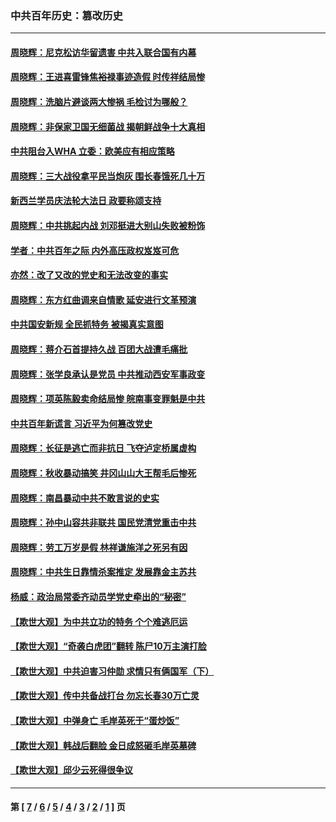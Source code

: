 ### 中共百年历史：篡改历史
---
#### [周晓辉：尼克松访华留遗害 中共入联合国有内幕](../../pages/nf1176115/n12991422.md) 
#### [周晓辉：王进喜雷锋焦裕禄事迹造假 时传祥结局惨](../../pages/nf1176115/n12985497.md) 
#### [周晓辉：洗脑片避谈两大惨祸 毛检讨为哪般？](../../pages/nf1176115/n12971285.md) 
#### [周晓辉：非保家卫国无细菌战 揭朝鲜战争十大真相](../../pages/nf1176115/n12954161.md) 
#### [中共阻台入WHA 立委：欧美应有相应策略](../../pages/nf1176115/n12939343.md) 
#### [周晓辉：三大战役拿平民当炮灰 围长春饿死几十万](../../pages/nf1176115/n12934921.md) 
#### [新西兰学员庆法轮大法日 政要称颂支持](../../pages/nf1176115/n12932715.md) 
#### [周晓辉：中共挑起内战 刘邓挺进大别山失败被粉饰](../../pages/nf1176115/n12929004.md) 
#### [学者：中共百年之际 内外高压政权岌岌可危](../../pages/nf1176115/n12925426.md) 
#### [亦然：改了又改的党史和无法改变的事实](../../pages/nf1176115/n12919443.md) 
#### [周晓辉：东方红曲调来自情歌 延安进行文革预演](../../pages/nf1176115/n12914429.md) 
#### [中共国安新规 全民抓特务 被揭真实意图](../../pages/nf1176115/n12911615.md) 
#### [周晓辉：蒋介石首提持久战 百团大战遭毛痛批](../../pages/nf1176115/n12909231.md) 
#### [周晓辉：张学良承认是党员 中共推动西安军事政变](../../pages/nf1176115/n12903066.md) 
#### [周晓辉：项英陈毅卖命结局惨 皖南事变罪魁是中共](../../pages/nf1176115/n12898534.md) 
#### [中共百年新谎言 习近平为何篡改党史](../../pages/nf1176115/n12895950.md) 
#### [周晓辉：长征是逃亡而非抗日 飞夺泸定桥属虚构](../../pages/nf1176115/n12893665.md) 
#### [周晓辉：秋收暴动搞笑 井冈山山大王帮毛后惨死](../../pages/nf1176115/n12875008.md) 
#### [周晓辉：南昌暴动中共不敢言说的史实](../../pages/nf1176115/n12872653.md) 
#### [周晓辉：孙中山容共非联共 国民党清党重击中共](../../pages/nf1176115/n12867724.md) 
#### [周晓辉：劳工万岁是假 林祥谦施洋之死另有因](../../pages/nf1176115/n12864511.md) 
#### [周晓辉：中共生日靠情杀案推定 发展靠金主苏共](../../pages/nf1176115/n12859637.md) 
#### [杨威：政治局常委齐动员学党史牵出的“秘密”](../../pages/nf1176115/n12764642.md) 
#### [【欺世大观】为中共立功的特务 个个难逃厄运](../../pages/nf1176115/n12552518.md) 
#### [【欺世大观】“奇袭白虎团”翻转 陈尸10万主演打脸](../../pages/nf1176115/n12545304.md) 
#### [【欺世大观】中共迫害习仲勋 求情只有俩国军（下）](../../pages/nf1176115/n12521463.md) 
#### [【欺世大观】传中共备战打台 勿忘长春30万亡灵](../../pages/nf1176115/n12532173.md) 
#### [【欺世大观】中弹身亡 毛岸英死于“蛋炒饭”](../../pages/nf1176115/n12512160.md) 
#### [【欺世大观】韩战后翻脸 金日成怒砸毛岸英墓碑](../../pages/nf1176115/n12498735.md) 
#### [【欺世大观】邱少云死得很争议](../../pages/nf1176115/n12484915.md) 

---
#### 第 [ [7](./7.md) / [6](./6.md) / [5](./5.md) / [4](./4.md) / [3](./3.md) / [2](./2.md) / [1](./1.md) ] 页

